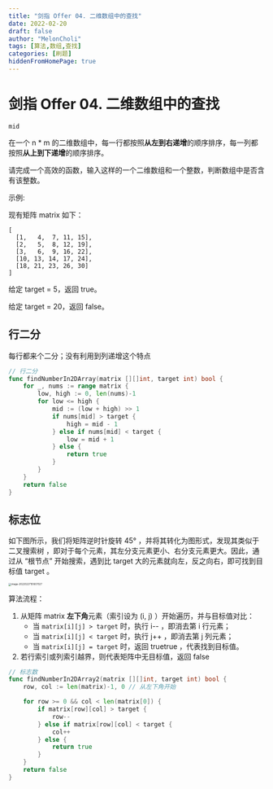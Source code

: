 ```yaml
---
title: "剑指 Offer 04. 二维数组中的查找"
date: 2022-02-20
draft: false
author: "MelonCholi"
tags: [算法,数组,查找]
categories: [刷题]
hiddenFromHomePage: true
---
```


# 剑指 Offer 04. 二维数组中的查找

`mid`

在一个 n * m 的二维数组中，每一行都按照**从左到右递增**的顺序排序，每一列都按照**从上到下递增**的顺序排序。

请完成一个高效的函数，输入这样的一个二维数组和一个整数，判断数组中是否含有该整数。

示例:

现有矩阵 matrix 如下：

```
[
  [1,   4,  7, 11, 15],
  [2,   5,  8, 12, 19],
  [3,   6,  9, 16, 22],
  [10, 13, 14, 17, 24],
  [18, 21, 23, 26, 30]
]
```

给定 target = 5，返回 true。

给定 target = 20，返回 false。

## 行二分

每行都来个二分；没有利用到列递增这个特点

```go
// 行二分
func findNumberIn2DArray(matrix [][]int, target int) bool {
	for _, nums := range matrix {
		low, high := 0, len(nums)-1
		for low <= high {
			mid := (low + high) >> 1
			if nums[mid] > target {
				high = mid - 1
			} else if nums[mid] < target {
				low = mid + 1
			} else {
				return true
			}
		}
	}
	return false
}
```

## 标志位

如下图所示，我们将矩阵逆时针旋转 45° ，并将其转化为图形式，发现其类似于 二叉搜索树 ，即对于每个元素，其左分支元素更小、右分支元素更大。因此，通过从 “根节点” 开始搜索，遇到比 target 大的元素就向左，反之向右，即可找到目标值 target 。

<img src="http://markdown-1303167219.cos.ap-shanghai.myqcloud.com/image-20220227151607027.png" alt="image-20220227151607027" style="zoom: 33%;" />

算法流程：

1. 从矩阵 matrix **左下角**元素（索引设为 (i, j) ）开始遍历，并与目标值对比：
    - 当 `matrix[i][j] > target` 时，执行 i-- ，即消去第 i 行元素；
    - 当 `matrix[i][j] < target` 时，执行 j++ ，即消去第 j 列元素；
    - 当 `matrix[i][j] = target` 时，返回 truetrue ，代表找到目标值。
2. 若行索引或列索引越界，则代表矩阵中无目标值，返回 false

```go
// 标志数
func findNumberIn2DArray2(matrix [][]int, target int) bool {
	row, col := len(matrix)-1, 0 // 从左下角开始

	for row >= 0 && col < len(matrix[0]) { 
		if matrix[row][col] > target {
			row--
		} else if matrix[row][col] < target {
			col++
		} else {
			return true
		}
	}
	return false
}
```

